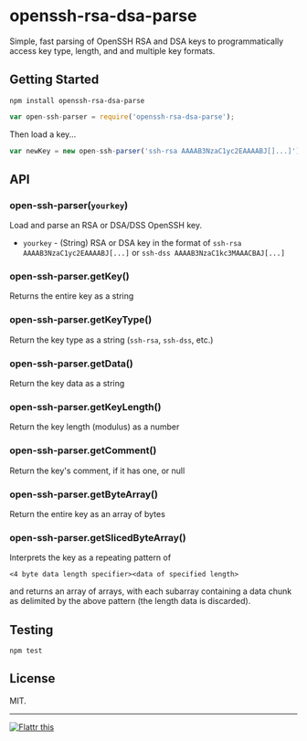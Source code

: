 # openssh-rsa-dsa-parse

Simple, fast parsing of OpenSSH RSA and DSA keys to programmatically access key type, length, and and multiple key formats.

## Getting Started

```
npm install openssh-rsa-dsa-parse
```

```javascript
var open-ssh-parser = require('openssh-rsa-dsa-parse');
```

Then load a key...

```javascript
var newKey = new open-ssh-parser('ssh-rsa AAAAB3NzaC1yc2EAAAABJ[]...]');
```

## API

### open-ssh-parser(`yourkey`)

Load and parse an RSA or DSA/DSS OpenSSH key.

* `yourkey` - (String) RSA or DSA key in the format of `ssh-rsa AAAAB3NzaC1yc2EAAAABJ[...]` or `ssh-dss AAAAB3NzaC1kc3MAAACBAJ[...]`

### open-ssh-parser.getKey()

Returns the entire key as a string

### open-ssh-parser.getKeyType()

Return the key type as a string (`ssh-rsa`, `ssh-dss`, etc.)

### open-ssh-parser.getData()

Return the key data as a string

### open-ssh-parser.getKeyLength()

Return the key length (modulus) as a number

### open-ssh-parser.getComment()

Return the key's comment, if it has one, or null

### open-ssh-parser.getByteArray()

Return the entire key as an array of bytes

### open-ssh-parser.getSlicedByteArray()

Interprets the key as a repeating pattern of

`<4 byte data length specifier><data of specified length>`

and returns an array of arrays, with each subarray containing a data chunk as delimited by the above pattern (the length data is discarded).

## Testing

```
npm test
```

## License
MIT.

***

[![Flattr this](http://api.flattr.com/button/flattr-badge-large.png)](https://flattr.com/submit/auto?user_id=jkingsman&url=https%3A%2F%2Fgithub.com%2Fjkingsman%2Fopenssh-rsa-dsa-parse)
